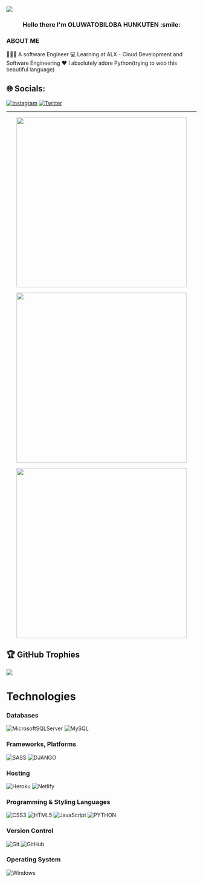 <!-- - [![Visitors](https://visitor-badge.glitch.me/badge?page_id=Oluwatobiloba777.visitor-badge)](https://github.com/Oluwatobiloba777) -->
<!-- <img width="0em" src="https://visitor-badge.glitch.me/badge?page_id=Oluwatobiloba777.visitor-badge" /> -->
[![](https://visitcount.itsvg.in/api?id=Oluwatobiloba777&icon=0&color=4)](https://visitcount.itsvg.in)
<h3 align="center">
	Hello there I'm OLUWATOBILOBA HUNKUTEN :smile:
</h3>


### ABOUT ME
👨🏾‍🏫 A software Engineer
💻 Learning at ALX - Cloud Development and Software Engineering
❤️ I absolutely adore Python(trying to woo this beautiful language)

## 🌐 Socials:
[![Instagram](https://img.shields.io/badge/Instagram-%23E4405F.svg?logo=Instagram&logoColor=white)](https://instagram.com/) [![Twitter](https://img.shields.io/badge/Twitter-%231DA1F2.svg?logo=Twitter&logoColor=white)](https://twitter.com/Mr_Hunkuten)

<hr>

<p align="center">
	<img width="450em" src="https://github-readme-stats.vercel.app/api?username=Oluwatobiloba777&show_icons=true&include_all_commits=true&count_private=true&hide_border=true&theme=gruvbox" />
</p>



<p align="center">
	<img width="450em" src="https://github-readme-streak-stats.herokuapp.com?user=Oluwatobiloba777&theme=gruvbox&hide_border=true&date_format=M%20j%5B%2C%20Y%5D)">
</p>

<p align="center">
	<img width="450em" src="https://github-readme-stats.vercel.app/api/top-langs/?username=Oluwatobiloba777&layout=compact&theme=gruvbox">
</p>

## 🏆 GitHub Trophies
![](https://github-profile-trophy.vercel.app/?username=Oluwatobiloba777&theme=radical&no-frame=false&no-bg=true&margin-w=4)

# Technologies

### Databases
![MicrosoftSQLServer](https://img.shields.io/badge/Microsoft%20SQL%20Sever-CC2927?style=for-the-badge&logo=microsoft%20sql%20server&logoColor=white)
![MySQL](https://img.shields.io/badge/mysql-%2300f.svg?style=for-the-badge&logo=mysql&logoColor=white)

### Frameworks, Platforms
![SASS](https://img.shields.io/badge/SASS-hotpink.svg?style=for-the-badge&logo=SASS&logoColor=white)
![DJANGO](https://img.shields.io/badge/framework-Django-darkgreen)

### Hosting
![Heroku](https://img.shields.io/badge/heroku-%23430098.svg?style=for-the-badge&logo=heroku&logoColor=white)
![Netlify](https://img.shields.io/badge/netlify-%23431348.svg?style=for-the-badge&logo=netlify&logoColor=white)

### Programming & Styling Languages
![CSS3](https://img.shields.io/badge/css3-%231572B6.svg?style=for-the-badge&logo=css3&logoColor=white)
![HTML5](https://img.shields.io/badge/html5-%23E34F26.svg?style=for-the-badge&logo=html5&logoColor=white)
![JavaScript](https://img.shields.io/badge/javascript-%23323330.svg?style=for-the-badge&logo=javascript&logoColor=%23F7DF1E)
![PYTHON](https://img.shields.io/badge/PYTHON-PYTHON-blue)


### Version Control
![Git](https://img.shields.io/badge/Git-F05032?style=for-the-badge&logo=git&logoColor=white)
![GitHub](https://img.shields.io/badge/GitHub-181717?style=for-the-badge&logo=github&logoColor=white)

### Operating System
![Windows](https://img.shields.io/badge/windows-F08032?style=for-the-badge&logo=windows&logoColor=white)

